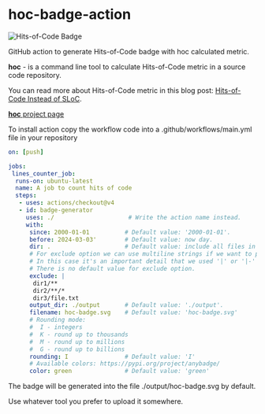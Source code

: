 # hoc-badge-action

![Hits-of-Code Badge](https://github.com/MikhailEpatko/hoc-badge-action/blob/image-data/hoc-badge.svg)

GitHub action to generate Hits-of-Code badge with hoc calculated metric.

**hoc** - is a command line tool to calculate Hits-of-Code metric
in a source code repository.

You can read more about Hits-of-Code metric in this blog post:
 [Hits-of-Code Instead of SLoC](http://www.yegor256.com/2014/11/14/hits-of-code.html).

[**hoc** project page](https://github.com/yegor256/hoc/tree/master)

To install action copy the workflow code into
a .github/workflows/main.yml file in your repository

```yaml
on: [push]

jobs:
 lines_counter_job:
  runs-on: ubuntu-latest
  name: A job to count hits of code
  steps:
   - uses: actions/checkout@v4
   - id: badge-generator
     uses: ./                     # Write the action name instead.
     with:
      since: 2000-01-01          # Default value: '2000-01-01'.
      before: 2024-03-03'        # Default value: now day.
      dir: .                     # Default value: include all files in the current directory.
      # For exclude option we can use multiline strings if we want to pass multiple values.
      # In this case it's an important detail that we used '|' or '|-' in the YAML. 
      # There is no default value for exclude option. 
      exclude: |
       dir1/**                   
       dir2/**/*                 
       dir3/file.txt             
      output_dir: ./output       # Default value: './output'.
      filename: hoc-badge.svg    # Default value: 'hoc-badge.svg'
      # Rounding mode:
      #  I - integers
      #  K - round up to thousands
      #  M - round up to millions
      #  G - round up to billions
      rounding: I                # Default value: 'I'
      # Available colors: https://pypi.org/project/anybadge/
      color: green               # Default value: 'green'
```

The badge will be generated into the file ./output/hoc-badge.svg by default.

Use whatever tool you prefer to upload it somewhere.

